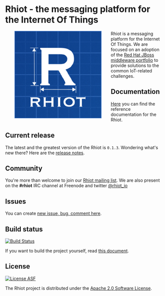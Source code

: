 # Rhiot - the messaging platform for the Internet Of Things

<a href="https://github.com/rhiot/rhiot"><img src="rhiot.png" align="left" height="280" hspace="30"></a>
Rhiot is a messaging platform for the Internet Of Things. We are focused on an adoption of the
[Red Hat JBoss middleware portfolio](http://www.redhat.com/en/technologies/jboss-middleware) to provide solutions to
the common IoT-related challenges.

## Documentation

[Here](https://rhiot.gitbooks.io/rhiotdocumentation/content/) you can find the reference documentation for the Rhiot.

## Current release

The latest and the greatest version of the Rhiot is `0.1.3`. Wondering what's new there? Here are the [release notes](https://rhiot.gitbooks.io/rhiotdocumentation/content/releases_notes/index.html).

## Community

You're more than welcome to join our [ Rhiot mailing list](https://groups.google.com/forum/#!forum/rhiot). We are also
present on the **#rhiot** IRC channel at Freenode and twitter [@rhiot_io](http://twitter.com/rhiot_io)

## Issues

You can create [new issue, bug, comment here](https://github.com/rhiot/rhiot/issues/new).

## Build status

[![Build Status](https://travis-ci.org/rhiot/rhiot.svg?branch=master)](https://travis-ci.org/rhiot/rhiot)

If you want to build the project yourself, read [this document](https://rhiot.gitbooks.io/rhiotdocumentation/content/building/index.html).

## License

[![License ASF](https://img.shields.io/hexpm/l/plug.svg)](https://www.apache.org/licenses/LICENSE-2.0)

The Rhiot project is distributed under the [Apache 2.0 Software License](https://www.apache.org/licenses/LICENSE-2.0).

